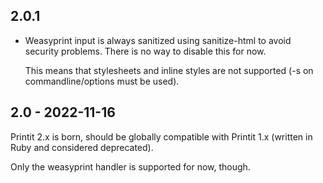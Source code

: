 ## 2.0.1

* Weasyprint input is always sanitized using sanitize-html
  to avoid security problems. There is no way to disable this
  for now.

  This means that stylesheets and inline styles are not
  supported (-s on commandline/options must be used).

## 2.0 - 2022-11-16

Printit 2.x is born, should be globally compatible with
Printit 1.x (written in Ruby and considered deprecated).

Only the weasyprint handler is supported for now, though.
